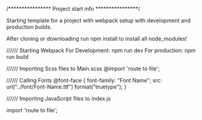 /**************** Project start info ****************/

Starting template for a project with webpack setup with development and production builds.

After cloning or downloading run npm install to install all node_modules!

////// Starting Webpack
For Development: npm run dev
For production: npm run build

////// Importing Scss files to Main.scss
@import 'route to file';

////// Calling Fonts
@font-face {
font-family: "Font Name";
src: url("../font/Font-Name.ttf") format("truetype");
}

////// Importing JavaScript files to index.js

import 'route to file';
